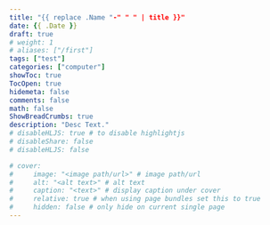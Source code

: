 ```yaml
---
title: "{{ replace .Name "-" " " | title }}"
date: {{ .Date }}
draft: true
# weight: 1
# aliases: ["/first"]
tags: ["test"]
categories: ["computer"]
showToc: true
TocOpen: true
hidemeta: false
comments: false
math: false
ShowBreadCrumbs: true
description: "Desc Text."
# disableHLJS: true # to disable highlightjs
# disableShare: false
# disableHLJS: false

# cover:
#     image: "<image path/url>" # image path/url
#     alt: "<alt text>" # alt text
#     caption: "<text>" # display caption under cover
#     relative: true # when using page bundles set this to true
#     hidden: false # only hide on current single page
---
```

